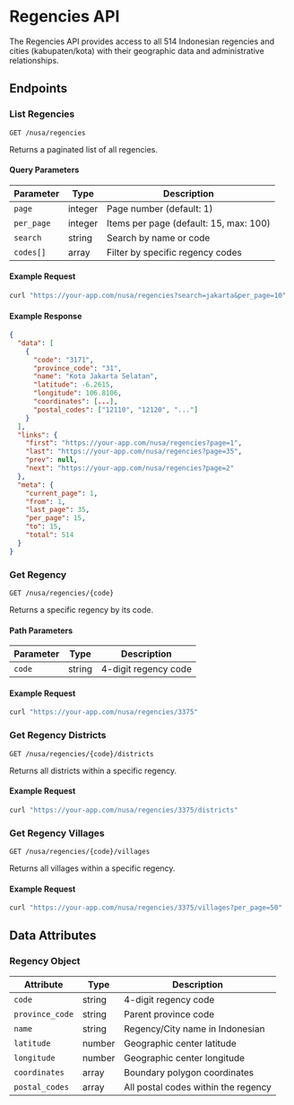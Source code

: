 # Regencies API

The Regencies API provides access to all 514 Indonesian regencies and cities (kabupaten/kota) with their geographic data and administrative relationships.

## Endpoints

### List Regencies

```http
GET /nusa/regencies
```

Returns a paginated list of all regencies.

#### Query Parameters

| Parameter | Type | Description |
|-----------|------|-------------|
| `page` | integer | Page number (default: 1) |
| `per_page` | integer | Items per page (default: 15, max: 100) |
| `search` | string | Search by name or code |
| `codes[]` | array | Filter by specific regency codes |

#### Example Request

```bash
curl "https://your-app.com/nusa/regencies?search=jakarta&per_page=10"
```

#### Example Response

```json
{
  "data": [
    {
      "code": "3171",
      "province_code": "31",
      "name": "Kota Jakarta Selatan",
      "latitude": -6.2615,
      "longitude": 106.8106,
      "coordinates": [...],
      "postal_codes": ["12110", "12120", "..."]
    }
  ],
  "links": {
    "first": "https://your-app.com/nusa/regencies?page=1",
    "last": "https://your-app.com/nusa/regencies?page=35",
    "prev": null,
    "next": "https://your-app.com/nusa/regencies?page=2"
  },
  "meta": {
    "current_page": 1,
    "from": 1,
    "last_page": 35,
    "per_page": 15,
    "to": 15,
    "total": 514
  }
}
```

### Get Regency

```http
GET /nusa/regencies/{code}
```

Returns a specific regency by its code.

#### Path Parameters

| Parameter | Type | Description |
|-----------|------|-------------|
| `code` | string | 4-digit regency code |

#### Example Request

```bash
curl "https://your-app.com/nusa/regencies/3375"
```

### Get Regency Districts

```http
GET /nusa/regencies/{code}/districts
```

Returns all districts within a specific regency.

#### Example Request

```bash
curl "https://your-app.com/nusa/regencies/3375/districts"
```

### Get Regency Villages

```http
GET /nusa/regencies/{code}/villages
```

Returns all villages within a specific regency.

#### Example Request

```bash
curl "https://your-app.com/nusa/regencies/3375/villages?per_page=50"
```

## Data Attributes

### Regency Object

| Attribute | Type | Description |
|-----------|------|-------------|
| `code` | string | 4-digit regency code |
| `province_code` | string | Parent province code |
| `name` | string | Regency/City name in Indonesian |
| `latitude` | number | Geographic center latitude |
| `longitude` | number | Geographic center longitude |
| `coordinates` | array | Boundary polygon coordinates |
| `postal_codes` | array | All postal codes within the regency |
